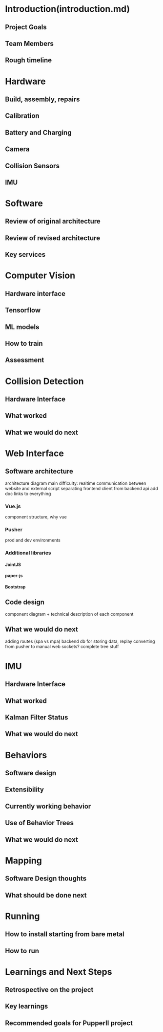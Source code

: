 # Introduction(introduction.md)
## Project Goals
## Team Members
## Rough timeline

# Hardware
## Build, assembly, repairs
## Calibration
## Battery and Charging
## Camera
## Collision Sensors
## IMU

# Software
## Review of original architecture
## Review of revised architecture
## Key services

# Computer Vision
## Hardware interface
## Tensorflow
## ML models
## How to train
## Assessment

# Collision Detection
## Hardware Interface
## What worked
## What we would do next

# Web Interface
## Software architecture
architecture diagram
main difficulty: realtime communication between website and external script
separating frontend client from backend api
add doc links to everything
### Vue.js
component structure, why vue
### Pusher
prod and dev environments
### Additional libraries
#### JointJS
#### paper-js
#### Bootstrap
## Code design
component diagram + technical description of each component
## What we would do next
adding routes (spa vs mpa)
backend db for storing data, replay
converting from pusher to manual web sockets?
complete tree stuff

# IMU
## Hardware Interface
## What worked
## Kalman Filter Status
## What we would do next

# Behaviors
## Software design
## Extensibility
## Currently working behavior
## Use of Behavior Trees
## What we would do next

# Mapping
## Software Design thoughts
## What should be done next

# Running
## How to install starting from bare metal
## How to run

# Learnings and Next Steps
## Retrospective on the project
## Key learnings
## Recommended goals for PupperII project
